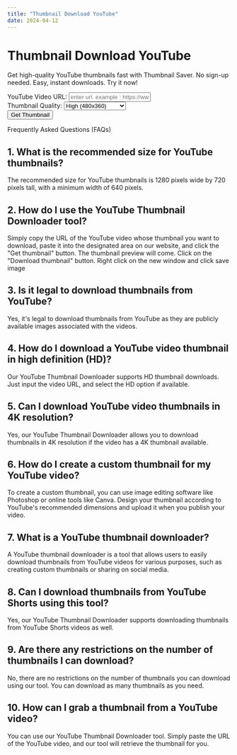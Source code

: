 ```yaml
---
title: "Thumbnail Download YouTube"
date: 2024-04-12
---
```


<head>
    <link rel="stylesheet" href="https://cdnjs.cloudflare.com/ajax/libs/font-awesome/5.15.4/css/all.min.css"/>
</head>

<body>
    <div class="container yt-thumbnail-container">
        <div class="hero-section-thumbnail">
            <h1 class="yt-thumbnail-header blog-header">Thumbnail Download YouTube</h1>
            <div class="yt-thumbnail-description-container">
                <p class="yt-thumbnail-description blog-text">Get high-quality YouTube thumbnails fast with Thumbnail Saver. No sign-up needed. Easy, instant downloads. Try it now!</p>
            </div>
        </div>
        <form class="thumb-form" id="thumbnailForm">
            <div class="content-area">
                <div class="content-url-section">
                    <label class="url-tab-header" for="url">YouTube Video URL:</label>
                    <input class="url-tab" placeholder="enter url. example : https://www.youtube.com/watch?v=EIUJfXk3_3w" type="text" id="url" name="url" required/>
                </div>
                <div class="content-quality-section">
                    <label class="quality-option-header" for="quality">Thumbnail Quality:</label>
                    <select class="quality-option" id="quality" name="quality">
                        <option class="quality-value" value="low">
                            <div>Low (640x480)</div>
                        </option>
                        <option class="quality-value" value="medium">
                            <div>Medium (320x180)</div>
                        </option>
                        <option class="quality-value" value="standard">Standard (640x480)</option>
                        <option class="quality-value" value="high" selected>
                            <div>High (480x360)</div>
                        </option>
                        <option class="quality-value" value="hd">HD (1280x720)</option>
                    </select>
                </div>
                <div class="preview-button-container">
                    <button class="preview-button" type="submit">Get Thumbnail</button>
                </div>
            </div>
        </form>
        <div class="thumbnail-preview" id="thumbnail"></div>
        <div id="thumblow"></div>
    </div>
    <div class="container-fluid faq-section-container mt-5">
        <div class="container-xl">
            <div class="faq-section">
                <div class="faq-section-header">Frequently Asked Questions (FAQs)</div>
                <div class="faq-section-body">
                    <div class="faq-question">
                        <h2 class="faq-question-single">1. What is the recommended size for YouTube thumbnails?</h2>
                    </div>
                    <div class="faq-answer">
                        <p class="faq-answer-single">The recommended size for YouTube thumbnails is 1280 pixels wide by 720 pixels tall, with a minimum width of 640 pixels.</p>
                    </div>
                    <div class="faq-question">
                        <h2 class="faq-question-single">2. How do I use the YouTube Thumbnail Downloader tool?</h2>
                    </div>
                    <div class="faq-answer">
                        <p class="faq-answer-single">Simply copy the URL of the YouTube video whose thumbnail you want to download, paste it into the designated area on our website, and click the "Get thumbnail" button. The thumbnail preview will come. Click on the "Download thumbnail" button. Right click on the new window and click save image</p>
                    </div>
                    <div class="faq-question">
                        <h2 class="faq-question-single">3. Is it legal to download thumbnails from YouTube?</h2>
                    </div>
                    <div class="faq-answer">
                        <p class="faq-answer-single">Yes, it's legal to download thumbnails from YouTube as they are publicly available images associated with the videos.</p>
                    </div>
                    <div class="faq-question">
                        <h2 class="faq-question-single">4. How do I download a YouTube video thumbnail in high definition (HD)?</h2>
                    </div>
                    <div class="faq-answer">
                        <p class="faq-answer-single">Our YouTube Thumbnail Downloader supports HD thumbnail downloads. Just input the video URL, and select the HD option if available.</p>
                    </div>
                    <div class="faq-question">
                        <h2 class="faq-question-single">5. Can I download YouTube video thumbnails in 4K resolution?</h2>
                    </div>
                    <div class="faq-answer">
                        <p class="faq-answer-single">Yes, our YouTube Thumbnail Downloader allows you to download thumbnails in 4K resolution if the video has a 4K thumbnail available.</p>
                    </div>
                    <div class="faq-question">
                        <h2 class="faq-question-single">6. How do I create a custom thumbnail for my YouTube video?</h2>
                    </div>
                    <div class="faq-answer">
                        <p class="faq-answer-single">To create a custom thumbnail, you can use image editing software like Photoshop or online tools like Canva. Design your thumbnail according to YouTube's recommended dimensions and upload it when you publish your video.</p>
                    </div>
                    <div class="faq-question">
                        <h2 class="faq-question-single">7. What is a YouTube thumbnail downloader?</h2>
                    </div>
                    <div class="faq-answer">
                        <p class="faq-answer-single">A YouTube thumbnail downloader is a tool that allows users to easily download thumbnails from YouTube videos for various purposes, such as creating custom thumbnails or sharing on social media.</p>
                    </div>
                    <div class="faq-question">
                        <h2 class="faq-question-single">8. Can I download thumbnails from YouTube Shorts using this tool?</h2>
                    </div>
                    <div class="faq-answer">
                        <p class="faq-answer-single">Yes, our YouTube Thumbnail Downloader supports downloading thumbnails from YouTube Shorts videos as well.</p>
                    </div>
                    <div class="faq-question">
                        <h2 class="faq-question-single">9. Are there any restrictions on the number of thumbnails I can download?</h2>
                    </div>
                    <div class="faq-answer">
                        <p class="faq-answer-single">No, there are no restrictions on the number of thumbnails you can download using our tool. You can download as many thumbnails as you need.</p>
                    </div>
                    <div class="faq-question">
                        <h2 class="faq-question-single">10. How can I grab a thumbnail from a YouTube video?</h2>
                    </div>
                    <div class="faq-answer">
                        <p class="faq-answer-single">You can use our YouTube Thumbnail Downloader tool. Simply paste the URL of the YouTube video, and our tool will retrieve the thumbnail for you.</p>
                    </div>
                </div>
            </div>
        </div>
    </div>
</body>

<script>
    function get_youtube_thumbnail(url, quality) {
        if (url) {
            var video_id, thumbnail, result;
            if ((result = url.match(/youtube\.com.*(\?v=|\/embed\/)(.{11})/,))) {
                video_id = result.pop();
            } else if ((result = url.match(/youtu.be\/(.{11})/))) {
                video_id = result.pop();
            }

            if (video_id) {
                if (typeof quality == 'undefined') {
                    quality = 'high';
                }

                var quality_key = 'maxresdefault'; // Max quality
                if (quality == 'low') {
                    quality_key = 'sddefault';
                } else if (quality == 'medium') {
                    quality_key = 'mqdefault';
                } else if (quality == 'standard') {
                    quality_key = 'sddefault';
                } else if (quality == 'high') {
                    quality_key = 'hqdefault';
                } else if (quality == 'hd') {
                    quality_key = 'maxresdefault';
                }

                var thumbnail = 'http://img.youtube.com/vi/' + video_id + '/' + quality_key + '.jpg';
                return thumbnail;
            }
        }
        return false;
    }

    function downloadThumbnail(url) {
        var downloadLink = document.createElement('a');
        downloadLink.href = url;
        downloadLink.download = 'thumbnail.jpg';
        document.body.appendChild(downloadLink);
        downloadLink.click();
        document.body.removeChild(downloadLink);
    }

    function previewAllThumbnails() {
        var url = document.getElementById('url').value;
        var thumbnailContainer = document.getElementById('thumblow');
        thumbnailContainer.innerHTML = ''; // Clear previous thumbnails

        var qualities = ['low', 'medium', 'standard', 'high', 'hd'];
        qualities.forEach(function (quality, index) {
            var thumbnailUrl = get_youtube_thumbnail(url, quality);
            if (thumbnailUrl) {
                var thumbnailDiv = document.createElement('div');
                thumbnailDiv.classList.add('thumbnail-preview-item');

                var qualityHeading = document.createElement('h3');
                qualityHeading.textContent = quality.charAt(0).toUpperCase() + quality.slice(1) + ' Quality';

                var thumbnailImage = document.createElement('img');
                thumbnailImage.src = thumbnailUrl;
                thumbnailImage.alt = 'YouTube Thumbnail (' + quality + ')';

                var downloadButton = document.createElement('button');
                downloadButton.innerHTML = '<i class="fas fa-download"></i> View';
                downloadButton.classList.add('download-button');
                downloadButton.onclick = function () {
                    downloadThumbnail(thumbnailUrl);
                };

                thumbnailDiv.appendChild(qualityHeading);
                thumbnailDiv.appendChild(thumbnailImage);
                thumbnailDiv.appendChild(downloadButton);

                thumbnailContainer.appendChild(thumbnailDiv);
            }
        });
    }

    document.getElementById('thumbnailForm').addEventListener('submit', function (event) {
        event.preventDefault();
        var url = document.getElementById('url').value;
        var quality = document.getElementById('quality').value;
        var thumbnailUrl = get_youtube_thumbnail(url, quality);
        if (thumbnailUrl) {
            var thumbnailElement = document.getElementById('thumbnail');
            thumbnailElement.innerHTML = `<img src="${thumbnailUrl}" alt="YouTube Thumbnail"><br>`;
            var downloadButton = document.createElement('button');
            downloadButton.innerHTML = '<i class="fas fa-download"></i> Download';
            downloadButton.classList.add('download-button');
            downloadButton.onclick = function () {
                downloadThumbnail(thumbnailUrl);
            };
            thumbnailElement.appendChild(downloadButton);
        } else {
            document.getElementById('thumbnail').innerHTML = '<p>Invalid YouTube URL</p>';
        }

        // Preview all thumbnails
        previewAllThumbnails();
    });
</script>
